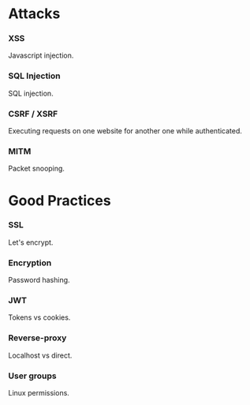 # Attacks

### XSS
Javascript injection.

### SQL Injection
SQL injection.

### CSRF / XSRF
Executing requests on one website for another one while authenticated.

### MITM
Packet snooping.

# Good Practices

### SSL
Let's encrypt.

### Encryption
Password hashing.

### JWT
Tokens vs cookies.

### Reverse-proxy
Localhost vs direct.

### User groups
Linux permissions.
